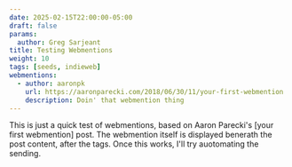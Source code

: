 ```yaml
---
date: 2025-02-15T22:00:00-05:00
draft: false
params:
  author: Greg Sarjeant
title: Testing Webmentions
weight: 10
tags: [seeds, indieweb]
webmentions:
  - author: aaronpk
    url: https://aaronparecki.com/2018/06/30/11/your-first-webmention
    description: Doin' that webmention thing
---
```


This is just a quick test of webmentions, based on Aaron Parecki's [your first webmention] post. The webmention itself is displayed benerath the post content, after the tags. Once this works, I'll try auotomating the sending.